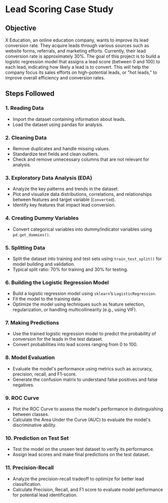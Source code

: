 # Lead Scoring Case Study

## Objective
X Education, an online education company, wants to improve its lead conversion rate. They acquire leads through various sources such as website forms, referrals, and marketing efforts. Currently, their lead conversion rate is approximately 30%. The goal of this project is to build a logistic regression model that assigns a lead score (between 0 and 100) to each lead, indicating how likely a lead is to convert. This will help the company focus its sales efforts on high-potential leads, or "hot leads," to improve overall efficiency and conversion rates.

## Steps Followed

### 1. **Reading Data**
   - Import the dataset containing information about leads.
   - Load the dataset using pandas for analysis.

### 2. **Cleaning Data**
   - Remove duplicates and handle missing values.
   - Standardize text fields and clean outliers.
   - Check and remove unnecessary columns that are not relevant for analysis.

### 3. **Exploratory Data Analysis (EDA)**
   - Analyze the key patterns and trends in the dataset.
   - Plot and visualize data distributions, correlations, and relationships between features and target variable (`Converted`).
   - Identify key features that impact lead conversion.

### 4. **Creating Dummy Variables**
   - Convert categorical variables into dummy/indicator variables using `pd.get_dummies()`.

### 5. **Splitting Data**
   - Split the dataset into training and test sets using `train_test_split()` for model building and validation.
   - Typical split ratio: 70% for training and 30% for testing.

### 6. **Building the Logistic Regression Model**
   - Build a logistic regression model using `sklearn`’s `LogisticRegression`.
   - Fit the model to the training data.
   - Optimize the model using techniques such as feature selection, regularization, or handling multicollinearity (e.g., using VIF).

### 7. **Making Predictions**
   - Use the trained logistic regression model to predict the probability of conversion for the leads in the test dataset.
   - Convert probabilities into lead scores ranging from 0 to 100.

### 8. **Model Evaluation**
   - Evaluate the model's performance using metrics such as accuracy, precision, recall, and F1-score.
   - Generate the confusion matrix to understand false positives and false negatives.

### 9. **ROC Curve**
   - Plot the ROC Curve to assess the model's performance in distinguishing between classes.
   - Calculate the Area Under the Curve (AUC) to evaluate the model's discriminative ability.

### 10. **Prediction on Test Set**
   - Test the model on the unseen test dataset to verify its performance.
   - Assign lead scores and make final predictions on the test dataset.

### 11. **Precision-Recall**
   - Analyze the precision-recall tradeoff to optimize for better lead classification.
   - Calculate Precision, Recall, and F1 score to evaluate model performance for potential lead identification.


